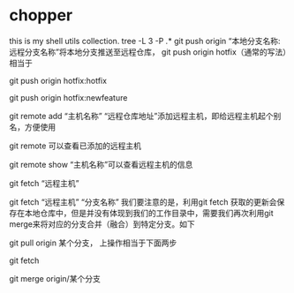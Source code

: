 # chopper

this is my shell utils collection.
tree -L 3 -P *.**
git push origin “本地分支名称:远程分支名称”将本地分支推送至远程仓库，
git push origin hotfix（通常的写法）相当于

git push origin hotfix:hotfix

git push origin hotfix:newfeature

git remote add “主机名称” “远程仓库地址”添加远程主机，即给远程主机起个别名，方便使用

git remote 可以查看已添加的远程主机

git remote show “主机名称”可以查看远程主机的信息

git fetch  “远程主机”

git fetch “远程主机” “分支名称”
我们要注意的是，利用git fetch 获取的更新会保存在本地仓库中，但是并没有体现到我们的工作目录中，需要我们再次利用git merge来将对应的分支合并（融合）到特定分支。如下

 

git pull origin 某个分支， 上操作相当于下面两步

 

git fetch

 

git merge origin/某个分支





